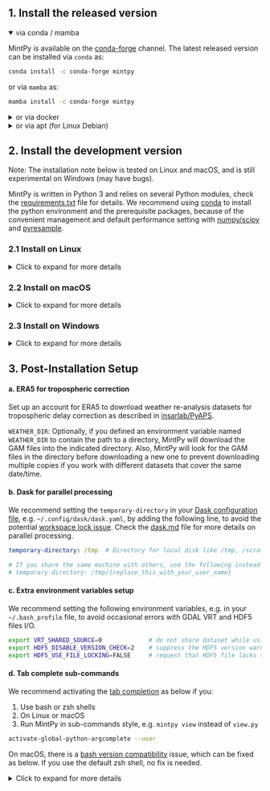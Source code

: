## 1. Install the released version ##

<p>
<details open>
<p><summary>via conda / mamba</summary></p>

MintPy is available on the <a href="https://anaconda.org/conda-forge/mintpy">conda-forge</a> channel. The latest released version can be installed via <code>conda</code> as:

```bash
conda install -c conda-forge mintpy
```

or via <code>mamba</code> as:

```bash
mamba install -c conda-forge mintpy
```

</details>

<details>
<p><summary>or via docker</summary></p>

Docker allows one to run MintPy in a dedicated container, which is essentially an efficient virtual machine, and to be independent of the platform OS. First, install <a href="https://docs.docker.com/install">docker</a> if you have not already done so. Then run the following to pull the latest stable released container image version from <a href="https://github.com/insarlab/MintPy/pkgs/container/mintpy">MintPy GitHub Container Registry</a> to your local machine:

```bash
docker pull ghcr.io/insarlab/mintpy:latest
```

<p>Check <a href="./docker.md">docker.md</a> for more details on Docker container image usage, e.g. pulling the development version and running in a shell or Jupyter server.</p>
</details>

<details>
<p><summary>or via apt (for Linux Debian)</summary></p>

MintPy is available in the main archive of the <a href="https://tracker.debian.org/pkg/mintpy">Debian</a> GNU/Linux OS. It can be installed by using your favorite package manager or running the following command:

```bash
apt install mintpy
```

The same procedure, in principle, can be used in <a href="https://ubuntu.com">Ubuntu</a> and all the other <a href="https://wiki.debian.org/Derivatives/Census">Debian derivatives</a>. Check the <a href="https://salsa.debian.org/debian-gis-team/mintpy/-/blob/master/debian/README.Debian">Debian GIS Project</a> page for more detailed usage.
</details>
</p>

## 2. Install the development version ##

Note: The installation note below is tested on Linux and macOS, and is still experimental on Windows (may have bugs).

MintPy is written in Python 3 and relies on several Python modules, check the <a href="https://github.com/insarlab/MintPy/blob/main/requirements.txt">requirements.txt</a> file for details. We recommend using <a href="https://docs.conda.io/projects/conda/en/stable/">conda</a> to install the python environment and the prerequisite packages, because of the convenient management and default performance setting with <a href="http://markus-beuckelmann.de/blog/boosting-numpy-blas.html">numpy/scipy</a> and <a href="https://pyresample.readthedocs.io/en/latest/installation.html#using-pykdtree">pyresample</a>.

### 2.1 Install on Linux ###

<p>
<details>
<p><summary>Click to expand for more details</summary></p>

<h4>a. Download source code</h4>

Run the following in your terminal to download the development version of MintPy:

```bash
cd ~/tools
git clone https://github.com/insarlab/MintPy.git
```

<h4>b. Install dependencies via conda / mamba</h4>

Install <a href="https://github.com/conda-forge/miniforge">miniforge</a> if you have not already done so. You may need to close and restart the shell for changes to take effect.

```bash
# use wget or curl to download in the command line or click from the web browser
# for macOS, use Miniforge3-MacOSX-x86_64.sh instead.
wget https://github.com/conda-forge/miniforge/releases/latest/download/Miniforge3-Linux-x86_64.sh
bash Miniforge3-Linux-x86_64.sh -b -p ~/tools/miniforge
~/tools/miniforge/bin/mamba init bash
```

Install dependencies into a new environment, e.g. named "insar":

```bash
# Add "isce2"               below to install extra dependencies if you use ISCE-2
# Add "gdal"                below to install extra dependencies if you use ARIA, FRInGE, HyP3
# Add "gdal libgdal-netcdf" below to install extra dependencies if you use GMTSAR
mamba create --name insar --file ~/tools/MintPy/requirements.txt
```

or install dependencies into an existing environment:

```bash
# Add "isce2"               below to install extra dependencies if you use ISCE-2
# Add "gdal"                below to install extra dependencies if you use ARIA, FRInGE, HyP3
# Add "gdal libgdal-netcdf" below to install extra dependencies if you use GMTSAR
mamba activate my-existing-env
mamba install --file ~/tools/MintPy/requirements.txt
```

<h4>c. Install MintPy</h4>

<details open>
<p><summary>via pip [recommended]</summary></p>

We recommend installing MintPy in the "editable" mode. This mode installs the package without copying files to your interpreter directory (e.g. the <code>site-packages</code> directory), thus, one could "edit" the source code and have changes take effect immediately without having to rebuild and reinstall.

```bash
python -m pip install -e ~/tools/MintPy
```
</details>

<details>
<p><summary>or via path setup</summary></p>

Add below in your source file, e.g. <code>\~/.bash_profile</code> for <em>bash</em> users or <code>\~/.cshrc</code> for <em>csh/tcsh</em> users:

```bash
if [ -z ${PYTHONPATH+x} ]; then export PYTHONPATH=""; fi
export MINTPY_HOME=~/tools/MintPy
export PATH=${PATH}:${MINTPY_HOME}/src/mintpy/cli
export PYTHONPATH=${PYTHONPATH}:${MINTPY_HOME}/src
```
</details>
</details>
</p>

### 2.2 Install on macOS ###

<p>
<details>
<p><summary>Click to expand for more details</summary></p>

<p>Install Xcode with command line tools, if you have not already done so.</p>

<ul>
<li>Install <code>Xcode</code> from App store</li>

<li><p>Install <code>command line tools</code> within XCode and agree to the terms of license.</p></li>

<pre><code>xcode-select --install -s /Applications/Xcode.app/Contents/Developer/
sudo xcodebuild -license</code></pre>

<li>Install <a href="https://www.xquartz.org">XQuartz</a>, then restart the terminal.</li>
</ul>

<p>Install MintPy via conda [recommended], which is the same as the <a href="#21-install-on-linux">instruction for Linux</a>.</p>

<p>
<details>
<p><summary>Or install MintPy via MacPorts [obsolete] </summary></p>

Same as the instruction for Linux, except for the "b. Install dependencies" section, which is as below. Note that the installation procedure via MacPorts has not been maintained since Sep 2022, and will likely be phased out at some point, since conda/mamba works seamlessly on both MacOS and Linux.

Install <a href="https://www.macports.org/install.php">macports</a> if you have not done so. Add the following at the bottom of your <code>~/.bash_profile</code> file:

```bash
# MacPorts Installer addition on 2017-09-02_at_01:27:12: adding an appropriate PATH variable for use with MacPorts.
export PATH=/opt/local/bin:/opt/local/sbin:${PATH}
export MANPATH=/opt/local/share/man:${MANPATH}
# Finished adapting your PATH environment variable for use with MacPorts.
```

Update the port tree with the following command. If your network prevents the use of rsync or svn via HTTP of the port tree, try <a href="https://trac.macports.org/wiki/howto/PortTreeTarball">Portfile Sync via a Snapshot Tarball</a>.

```
sudo port selfupdate
```

Install the dependencies by running the following:

```bash
# install dependencies with macports
# use "port -N install" to use the safe default for prompt questions
sudo port install $(cat MintPy/docs/ports.txt)

# install dependencies not available on macports: pysolid, pykml, pykdtree, pyresample, cdsapi
sudo -H /opt/local/bin/pip install git+https://github.com/insarlab/PySolid.git
sudo -H /opt/local/bin/pip install git+https://github.com/insarlab/PyAPS.git
sudo -H /opt/local/bin/pip install git+https://github.com/tylere/pykml.git
sudo -H /opt/local/bin/pip install git+https://github.com/storpipfugl/pykdtree.git
sudo -H /opt/local/bin/pip install git+https://github.com/pytroll/pyresample.git
sudo -H /opt/local/bin/pip install git+https://github.com/ecmwf/cdsapi.git
```
</details>
</details>
</p>
</p>

### 2.3 Install on Windows ###

<p>
<details>
<p><summary>Click to expand for more details</summary></p>

Same as the <a href="#21-install-on-linux">instruction for Linux</a>, except for the "c. Install MintPy" section, only the <code>pip install</code> approaches are recommended, as the <code>path setup</code> approach is not tested.
</details>
</p>

## 3. Post-Installation Setup ##

#### a. ERA5 for tropospheric correction ####

Set up an account for ERA5 to download weather re-analysis datasets for tropospheric delay correction as described in <a href="https://github.com/insarlab/pyaps#2-account-setup-for-era5">insarlab/PyAPS</a>.

<code>WEATHER_DIR</code>: Optionally, if you defined an environment variable named <code>WEATHER_DIR</code> to contain the path to a directory, MintPy will download the GAM files into the indicated directory. Also, MintPy will look for the GAM files in the directory before downloading a new one to prevent downloading multiple copies if you work with different datasets that cover the same date/time.

#### b. Dask for parallel processing ####

We recommend setting the <code>temporary-directory</code> in your <a href="https://docs.dask.org/en/stable/configuration.html">Dask configuration file</a>, e.g. <code>~/.config/dask/dask.yaml</code>, by adding the following line, to avoid the potential <a href="https://github.com/insarlab/MintPy/issues/725">workspace lock issue</a>. Check the <a href="./dask.md">dask.md</a> file for more details on parallel processing.

```yaml
temporary-directory: /tmp  # Directory for local disk like /tmp, /scratch, or /local

# If you share the same machine with others, use the following instead to avoid permission issues.
# temporary-directory: /tmp/{replace_this_with_your_user_name}
```

#### c. Extra environment variables setup ####

We recommend setting the following environment variables, e.g. in your <code>~/.bash_profile</code> file, to avoid occasional errors with GDAL VRT and HDF5 files I/O.

```bash
export VRT_SHARED_SOURCE=0             # do not share dataset while using GDAL VRT in a multi-threading environment
export HDF5_DISABLE_VERSION_CHECK=2    # suppress the HDF5 version warning message (0 for abort; 1/2 for printout/suppress warning message)
export HDF5_USE_FILE_LOCKING=FALSE     # request that HDF5 file locks should NOT be used
```

#### d. Tab complete sub-commands ####

We recommend activating the <a href="https://kislyuk.github.io/argcomplete/">tab completion</a> as below if you:

1. Use bash or zsh shells
2. On Linux or macOS
3. Run MintPy in sub-commands style, e.g. <code>mintpy view</code> instead of <code>view.py</code>

```bash
activate-global-python-argcomplete --user
```

On macOS, there is a <a href="https://kislyuk.github.io/argcomplete/#global-completion">bash version compatibility</a> issue, which can be fixed as below. If you use the default zsh shell, no fix is needed.

<p>
<details>
<p><summary>Click to expand for more details</summary></p>

macOS ships with an older version of the bash shell (run <code>echo $BASH_VERSION</code> to check the version number), but <code>argcomplete</code> requires the newer version (>=4.2), which can be installed using <a href="https://brew.sh/">Homebrew</a> as:

```bash
brew install bash
```

You will also need to add the bash to <code>/etc/shells</code> and change your shell via <code>chsh</code> as:

```bash
echo "/usr/local/bin/bash" | sudo tee -a /etc/shells
chsh -s "/usr/local/bin/bash"
```

Then run <code>activate-global-python-argcomplete --user</code> again. You may need to add the following to your <code>~/.bash_profile</code> file.

```bash
# bash completion
if [ -f ~/.bash_completion ]; then
    . ~/.bash_completion
fi
```
</details>
</p>
